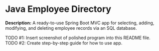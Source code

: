 # Java Employee Directory

**Description:** A ready-to-use Spring Boot MVC app for selecting, adding, modifying, and deleting employee records via an SQL database.

TODO #1: Insert screenshot of polished program into this README file.  
TODO #2: Create step-by-step guide for how to use app.
